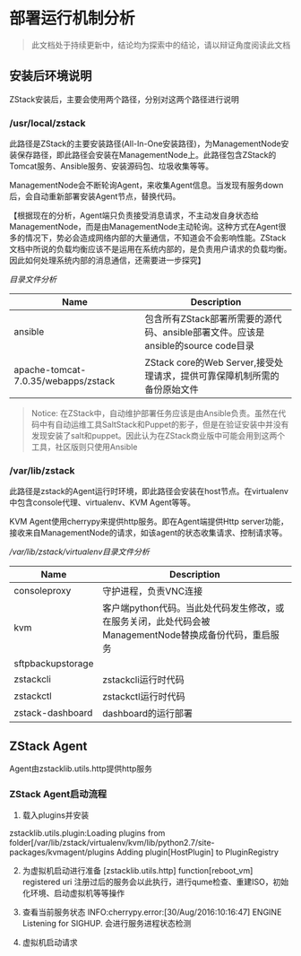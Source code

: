 部署运行机制分析
===

> 此文档处于持续更新中，结论均为探索中的结论，请以辩证角度阅读此文档

## 安装后环境说明

ZStack安装后，主要会使用两个路径，分别对这两个路径进行说明

### /usr/local/zstack 

 此路径是ZStack的主要安装路径(All-In-One安装路径)，为ManagementNode安装保存路径，即此路径会安装在ManagementNode上。此路径包含ZStack的Tomcat服务、Ansible服务、安装源码包、垃圾收集等等。

ManagementNode会不断轮询Agent，来收集Agent信息。当发现有服务down后，会自动重新部署安装Agent节点，替换代码。


【根据现在的分析，Agent端只负责接受消息请求，不主动发自身状态给ManagementNode，而是由ManagementNode主动轮询。这种方式在Agent很多的情况下，势必会造成网络内部的大量通信，不知道会不会影响性能。ZStack文档中所说的负载均衡应该不是运用在系统内部的，是负责用户请求的负载均衡。因此如何处理系统内部的消息通信，还需要进一步探究】


*目录文件分析*

| Name | Description|
| --------   | -----  |
|ansible|包含所有ZStack部署所需要的源代码、ansible部署文件。应该是ansible的source code目录|
|apache-tomcat-7.0.35/webapps/zstack|ZStack core的Web Server,接受处理请求，提供可靠保障机制所需的备份原始文件|


> Notice: 在ZStack中，自动维护部署任务应该是由Ansible负责。虽然在代码中有自动运维工具SaltStack和Puppet的影子，但是在验证安装中并没有发现安装了salt和puppet。因此认为在ZStack商业版中可能会用到这两个工具，社区版则只使用Ansible

### /var/lib/zstack

  此路径是zstack的Agent运行时环境，即此路径会安装在host节点。在virtualenv中包含console代理、virtualenv、KVM Agent等等。

KVM Agent使用cherrypy来提供http服务。即在Agent端提供Http server功能，接收来自ManagementNode的请求，如该agent的状态收集请求、控制请求等。


*/var/lib/zstack/virtualenv目录文件分析*

| Name | Description|
| --------   | -----  |
|consoleproxy|守护进程，负责VNC连接|
|kvm|客户端python代码。当此处代码发生修改，或在服务关闭，此处代码会被ManagementNode替换成备份代码，重启服务|
|sftpbackupstorage||
|zstackcli|zstackcli运行时代码|
|zstackctl|zstackctl运行时代码|
|zstack-dashboard|dashboard的运行部署|


## ZStack Agent

Agent由zstacklib.utils.http提供http服务

### ZStack Agent启动流程

1. 载入plugins并安装

 zstacklib.utils.plugin:Loading plugins from folder[/var/lib/zstack/virtualenv/kvm/lib/python2.7/site-packages/kvmagent/plugins
 Adding plugin[HostPlugin] to PluginRegistry

2. 为虚拟机启动进行准备
 [zstacklib.utils.http] function[reboot_vm] registered uri 注册过后的服务会以此执行，进行qume检查、重建ISO，初始化环境、启动虚拟机等等操作

3. 查看当前服务状态
  INFO:cherrypy.error:[30/Aug/2016:10:16:47] ENGINE Listening for SIGHUP. 会进行服务进程状态检测

4. 虚拟机启动请求




